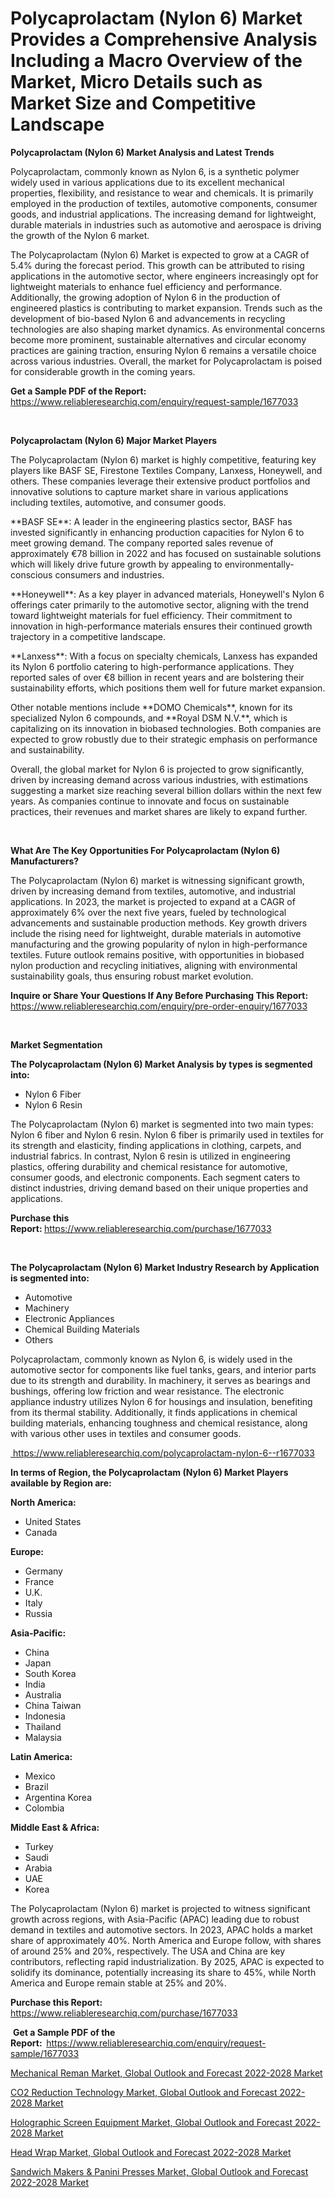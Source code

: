 <p><h1>Polycaprolactam (Nylon 6) Market Provides a Comprehensive Analysis Including a Macro Overview of the Market, Micro Details such as Market Size and Competitive Landscape</h1></p><p><strong>Polycaprolactam (Nylon 6) Market Analysis and Latest Trends</strong></p>
<p><p>Polycaprolactam, commonly known as Nylon 6, is a synthetic polymer widely used in various applications due to its excellent mechanical properties, flexibility, and resistance to wear and chemicals. It is primarily employed in the production of textiles, automotive components, consumer goods, and industrial applications. The increasing demand for lightweight, durable materials in industries such as automotive and aerospace is driving the growth of the Nylon 6 market.</p><p>The Polycaprolactam (Nylon 6) Market is expected to grow at a CAGR of 5.4% during the forecast period. This growth can be attributed to rising applications in the automotive sector, where engineers increasingly opt for lightweight materials to enhance fuel efficiency and performance. Additionally, the growing adoption of Nylon 6 in the production of engineered plastics is contributing to market expansion. Trends such as the development of bio-based Nylon 6 and advancements in recycling technologies are also shaping market dynamics. As environmental concerns become more prominent, sustainable alternatives and circular economy practices are gaining traction, ensuring Nylon 6 remains a versatile choice across various industries. Overall, the market for Polycaprolactam is poised for considerable growth in the coming years.</p></p>
<p><strong>Get a Sample PDF of the Report:&nbsp;</strong> <a href="https://www.reliableresearchiq.com/enquiry/request-sample/1677033?utm_campaign=1404&utm_medium=2&utm_source=Github&utm_content=ia&utm_term=14102024&utm_id=polycaprolactam-nylon-6">https://www.reliableresearchiq.com/enquiry/request-sample/1677033</a></p>
<p>&nbsp;</p>
<p><strong>Polycaprolactam (Nylon 6) Major Market Players</strong></p>
<p><p>The Polycaprolactam (Nylon 6) market is highly competitive, featuring key players like BASF SE, Firestone Textiles Company, Lanxess, Honeywell, and others. These companies leverage their extensive product portfolios and innovative solutions to capture market share in various applications including textiles, automotive, and consumer goods.</p><p>**BASF SE**: A leader in the engineering plastics sector, BASF has invested significantly in enhancing production capacities for Nylon 6 to meet growing demand. The company reported sales revenue of approximately €78 billion in 2022 and has focused on sustainable solutions which will likely drive future growth by appealing to environmentally-conscious consumers and industries.</p><p>**Honeywell**: As a key player in advanced materials, Honeywell's Nylon 6 offerings cater primarily to the automotive sector, aligning with the trend toward lightweight materials for fuel efficiency. Their commitment to innovation in high-performance materials ensures their continued growth trajectory in a competitive landscape.</p><p>**Lanxess**: With a focus on specialty chemicals, Lanxess has expanded its Nylon 6 portfolio catering to high-performance applications. They reported sales of over €8 billion in recent years and are bolstering their sustainability efforts, which positions them well for future market expansion.</p><p>Other notable mentions include **DOMO Chemicals**, known for its specialized Nylon 6 compounds, and **Royal DSM N.V.**, which is capitalizing on its innovation in biobased technologies. Both companies are expected to grow robustly due to their strategic emphasis on performance and sustainability.</p><p>Overall, the global market for Nylon 6 is projected to grow significantly, driven by increasing demand across various industries, with estimations suggesting a market size reaching several billion dollars within the next few years. As companies continue to innovate and focus on sustainable practices, their revenues and market shares are likely to expand further.</p></p>
<p>&nbsp;</p>
<p><strong>What Are The Key Opportunities For Polycaprolactam (Nylon 6) Manufacturers?</strong></p>
<p><p>The Polycaprolactam (Nylon 6) market is witnessing significant growth, driven by increasing demand from textiles, automotive, and industrial applications. In 2023, the market is projected to expand at a CAGR of approximately 6% over the next five years, fueled by technological advancements and sustainable production methods. Key growth drivers include the rising need for lightweight, durable materials in automotive manufacturing and the growing popularity of nylon in high-performance textiles. Future outlook remains positive, with opportunities in biobased nylon production and recycling initiatives, aligning with environmental sustainability goals, thus ensuring robust market evolution.</p></p>
<p><strong>Inquire or Share Your Questions If Any Before Purchasing This Report:</strong> <a href="https://www.reliableresearchiq.com/enquiry/pre-order-enquiry/1677033?utm_campaign=1404&utm_medium=2&utm_source=Github&utm_content=ia&utm_term=14102024&utm_id=polycaprolactam-nylon-6">https://www.reliableresearchiq.com/enquiry/pre-order-enquiry/1677033</a></p>
<p>&nbsp;</p>
<p><strong>Market Segmentation</strong></p>
<p><strong>The Polycaprolactam (Nylon 6) Market Analysis by types is segmented into:</strong></p>
<p><ul><li>Nylon 6 Fiber</li><li>Nylon 6 Resin</li></ul></p>
<p><p>The Polycaprolactam (Nylon 6) market is segmented into two main types: Nylon 6 fiber and Nylon 6 resin. Nylon 6 fiber is primarily used in textiles for its strength and elasticity, finding applications in clothing, carpets, and industrial fabrics. In contrast, Nylon 6 resin is utilized in engineering plastics, offering durability and chemical resistance for automotive, consumer goods, and electronic components. Each segment caters to distinct industries, driving demand based on their unique properties and applications.</p></p>
<p><strong>Purchase this Report:&nbsp;</strong><a href="https://www.reliableresearchiq.com/purchase/1677033?utm_campaign=1404&utm_medium=2&utm_source=Github&utm_content=ia&utm_term=14102024&utm_id=polycaprolactam-nylon-6">https://www.reliableresearchiq.com/purchase/1677033</a></p>
<p>&nbsp;</p>
<p><strong>The Polycaprolactam (Nylon 6) Market Industry Research by Application is segmented into:</strong></p>
<p><ul><li>Automotive</li><li>Machinery</li><li>Electronic Appliances</li><li>Chemical Building Materials</li><li>Others</li></ul></p>
<p><p>Polycaprolactam, commonly known as Nylon 6, is widely used in the automotive sector for components like fuel tanks, gears, and interior parts due to its strength and durability. In machinery, it serves as bearings and bushings, offering low friction and wear resistance. The electronic appliance industry utilizes Nylon 6 for housings and insulation, benefiting from its thermal stability. Additionally, it finds applications in chemical building materials, enhancing toughness and chemical resistance, along with various other uses in textiles and consumer goods.</p></p>
<p><a href="https://www.reliableresearchiq.com/polycaprolactam-nylon-6--r1677033?utm_campaign=1404&utm_medium=2&utm_source=Github&utm_content=ia&utm_term=14102024&utm_id=polycaprolactam-nylon-6">&nbsp;https://www.reliableresearchiq.com/polycaprolactam-nylon-6--r1677033</a></p>
<p><strong>In terms of Region, the Polycaprolactam (Nylon 6) Market Players available by Region are:</strong></p>
<p>
    <p> <strong> North America: </strong>
        <ul>
            <li>United States</li>
            <li>Canada</li>
        </ul>
        </p> 
    <p> <strong> Europe: </strong>
        <ul>
            <li>Germany</li>
            <li>France</li>
            <li>U.K.</li>
            <li>Italy</li>
            <li>Russia</li>
        </ul>
        </p> 
    <p> <strong> Asia-Pacific: </strong>
        <ul>
            <li>China</li>
            <li>Japan</li>
            <li>South Korea</li>
            <li>India</li>
            <li>Australia</li>
            <li>China Taiwan</li>
            <li>Indonesia</li>
            <li>Thailand</li>
            <li>Malaysia</li>
        </ul>
        </p> 
    <p> <strong> Latin America: </strong>
        <ul>
            <li>Mexico</li>
            <li>Brazil</li>
            <li>Argentina Korea</li>
            <li>Colombia</li>
        </ul>
        </p> 
    <p> <strong> Middle East & Africa: </strong>
        <ul>
            <li>Turkey</li>
            <li>Saudi</li>
            <li>Arabia</li>
            <li>UAE</li>
            <li>Korea</li>
        </ul>
    </p>
    </p>
<p><p>The Polycaprolactam (Nylon 6) market is projected to witness significant growth across regions, with Asia-Pacific (APAC) leading due to robust demand in textiles and automotive sectors. In 2023, APAC holds a market share of approximately 40%. North America and Europe follow, with shares of around 25% and 20%, respectively. The USA and China are key contributors, reflecting rapid industrialization. By 2025, APAC is expected to solidify its dominance, potentially increasing its share to 45%, while North America and Europe remain stable at 25% and 20%.</p></p>
<p><strong>Purchase this Report: </strong><a href="https://www.reliableresearchiq.com/purchase/1677033?utm_campaign=1404&utm_medium=2&utm_source=Github&utm_content=ia&utm_term=14102024&utm_id=polycaprolactam-nylon-6">https://www.reliableresearchiq.com/purchase/1677033</a></p>
<p>&nbsp;<strong>Get a Sample PDF of the Report:&nbsp;&nbsp;</strong><a href="https://www.reliableresearchiq.com/enquiry/request-sample/1677033?utm_campaign=1404&utm_medium=2&utm_source=Github&utm_content=ia&utm_term=14102024&utm_id=polycaprolactam-nylon-6">https://www.reliableresearchiq.com/enquiry/request-sample/1677033</a></p>
<p><strong></strong></p>
<p><p><a href="https://www.linkedin.com/pulse/charting-future-comprehensive-analysis-global-mechanical-mcszf?utm_campaign=1404&utm_medium=2&utm_source=Github&utm_content=ia&utm_term=14102024&utm_id=polycaprolactam-nylon-6">Mechanical Reman Market, Global Outlook and Forecast 2022-2028 Market</a></p><p><a href="https://www.linkedin.com/pulse/co2-reduction-technology-market-global-outlook-forecast-xqnce?trk=public_post_embed_feed-article-content&utm_campaign=1404&utm_medium=2&utm_source=Github&utm_content=ia&utm_term=14102024&utm_id=polycaprolactam-nylon-6">CO2 Reduction Technology Market, Global Outlook and Forecast 2022-2028 Market</a></p><p><a href="https://www.linkedin.com/pulse/global-holographic-screen-equipment-market-outlook-forecast-mwfif?utm_campaign=1404&utm_medium=2&utm_source=Github&utm_content=ia&utm_term=14102024&utm_id=polycaprolactam-nylon-6">Holographic Screen Equipment Market, Global Outlook and Forecast 2022-2028 Market</a></p><p><a href="https://www.linkedin.com/pulse/global-head-wrap-market-outlook-forecast-2022-2028-focus-xx99e?trk=public_post_embed_feed-article-content&utm_campaign=1404&utm_medium=2&utm_source=Github&utm_content=ia&utm_term=14102024&utm_id=polycaprolactam-nylon-6">Head Wrap Market, Global Outlook and Forecast 2022-2028 Market</a></p><p><a href="https://www.linkedin.com/pulse/sandwich-makers-panini-presses-market-global-outlook-forecast-jhfkf?utm_campaign=1404&utm_medium=2&utm_source=Github&utm_content=ia&utm_term=14102024&utm_id=polycaprolactam-nylon-6">Sandwich Makers & Panini Presses Market, Global Outlook and Forecast 2022-2028 Market</a></p></p>